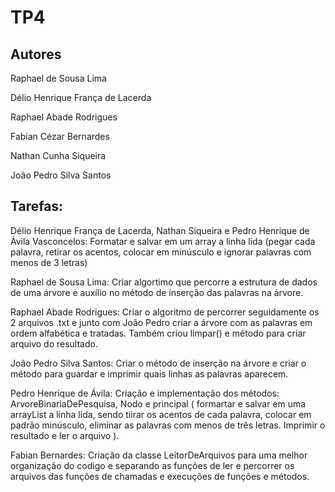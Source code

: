 # TP4

## Autores

Raphael de Sousa Lima

Délio Henrique França de Lacerda

Raphael Abade Rodrigues

Fabian Cézar Bernardes

Nathan Cunha Siqueira

João Pedro Silva Santos

## Tarefas:

Délio Henrique França de Lacerda, Nathan Siqueira e Pedro Henrique de Ávila Vasconcelos: Formatar e salvar em um array a linha lida (pegar cada palavra, retirar os acentos, colocar em minúsculo e ignorar palavras com menos de 3 letras)

Raphael de Sousa Lima: Criar algortimo que percorre a estrutura de dados de uma árvore e auxílio no método de inserção das palavras na árvore.

Raphael Abade Rodrigues: Criar o algoritmo de percorrer seguidamente os 2 arquivos .txt e junto com João Pedro
criar a árvore com as palavras em ordem alfabética e tratadas. Também criou limpar() e método para criar arquivo do resultado.

João Pedro Silva Santos: Criar o método de inserção na árvore e criar o método para guardar e imprimir quais linhas as palavras aparecem.

Pedro Henrique de Ávila: Criação e implementação dos métodos: ArvoreBinariaDePesquisa, Nodo e principal ( formartar e salvar em uma arrayList a linha lida, sendo tiirar os acentos de cada palavra, colocar em padrão minúsculo, eliminar as palavras com menos de três letras. Imprimir o resultado e ler o arquivo ).

Fabian Bernardes: Criação da classe LeitorDeArquivos para uma melhor organização do codigo e separando as funções de ler e percorrer os arquivos das funções de chamadas e execuções de funções e métodos.
